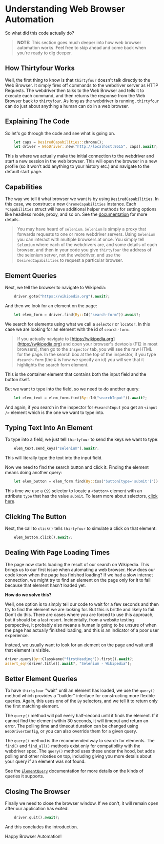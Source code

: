 # Understanding Web Browser Automation

So what did this code actually do?

> **NOTE:** This section goes much deeper into how web browser automation works.
> Feel free to skip ahead and come back when you're ready to dig deeper.

## How Thirtyfour Works

Well, the first thing to know is that `thirtyfour` doesn't talk directly to the Web Browser.
It simply fires off commands to the webdriver server as HTTP Requests. 
The webdriver then talks to the Web Browser and tells it to execute each command, and then 
returns the response from the Web Browser back to `thirtyfour`. As long as the webdriver is
running, `thirtyfour` can do just about anything a human can do in a web browser.

## Explaining The Code 

So let's go through the code and see what is going on.

```rust
    let caps = DesiredCapabilities::chrome();
    let driver = WebDriver::new("http://localhost:9515", caps).await?;
```

This is where we actually make the initial connection to the webdriver and start a new
session in the web browser. This will open the browser in a new profile (so it won't add 
anything to your history etc.) and navigate to the default start page.

## Capabilities

The way we tell it what browser we want is by using `DesiredCapabilities`. In this case, 
we construct a new `ChromeCapabilities` instance. Each `*Capabilities` struct will have
additional helper methods for setting options like headless mode, proxy, and so on.
See the [documentation](https://docs.rs/thirtyfour/latest/thirtyfour/common/capabilities/chrome/struct.ChromeCapabilities.html) for more details.

> You may have heard of `selenium`. `Selenium` is simply a proxy that forwards requests to one or
> more webdriver servers. Using `Selenium` you can interact with multiple browsers at once. You simply
> tell `Selenium` where each of the webdrivers are, and some details of each browser, and then in your
> code you give `thirtyfour` the address of the selenium server, not the webdriver, and use the 
> `DesiredCapabilities` to request a particular browser.

## Element Queries

Next, we tell the browser to navigate to Wikipedia:

```rust
    driver.goto("https://wikipedia.org").await?;
```

And then we look for an element on the page:

```rust
    let elem_form = driver.find(By::Id("search-form")).await?;
```

We search for elements using what we call a `selector` or `locator`. In this case we are looking for
an element with the id of `search-form`.

> If you actually navigate to [https://wikipedia.org](https://wikipedia.org) and open your browser's
> devtools (F12 in most browsers), then go to the `Inspector` tab, you will see the raw HTML for
> the page. In the search box at the top of the inspector, if you type `#search-form` 
> (the # is how we specify an id) you will see that it highlights the search form element.

This is the container element that contains both the input field and the button itself.

But we want to type into the field, so we need to do another query:

```rust
    let elem_text = elem_form.find(By::Id("searchInput")).await?;
```

And again, if you search in the inspector for `#searchInput` you get an `<input />` element
which is the one we want to type into.

## Typing Text Into An Element

To type into a field, we just tell `thirtyfour` to send the keys we want to type:

```rust
    elem_text.send_keys("selenium").await?;
```

This will literally type the text into the input field.

Now we need to find the search button and click it. Finding the element means doing another 
query:

```rust
    let elem_button = elem_form.find(By::Css("button[type='submit']")).await?;
```

This time we use a `CSS` selector to locate a `<button>` element with an attribute `type` that 
has the value `submit`. To learn more about selectors, [click here](https://www.selenium.dev/documentation/webdriver/elements/locators/).

## Clicking The Button

Next, the call to `click()` tells `thirtyfour` to simulate a click on that element:

```rust
    elem_button.click().await?;
```

## Dealing With Page Loading Times

The page now starts loading the result of our search on Wikipedia. This brings us to our first
issue when automating a web browser. How does our code know when the page has finished loading?
If we had a slow internet connection, we might try to find an element on the page only for it
to fail because that element hasn't loaded yet.

**How do we solve this?**

Well, one option is to simply tell our code to wait for a few seconds and then try to find the 
element we are looking for. But this is brittle and likely to fail. Don't do this. There are 
cases where you are forced to use this approach, but it should be a last resort. Incidentally, 
from a website testing perspective, it probably also means a human is going to be unsure of when
the page has actually finished loading, and this is an indicator of a poor user experience.

Instead, we usually want to look for an element on the page and wait until that element is visible.

```rust
driver.query(By::ClassName("firstHeading")).first().await?;
assert_eq!(driver.title().await?, "Selenium - Wikipedia");
```

## Better Element Queries

To have `thirtyfour` "wait" until an element has loaded, we use the `query()` method which provides
a "builder" interface for constructing more flexible queries. Again, this uses one of the `By` 
selectors, and we tell it to return only the first matching element.

The `query()` method will poll every half-second until it finds the element. If it cannot find the 
element within 30 seconds, it will timeout and return an error. The polling time and timeout duration
can be changed using `WebDriverConfig`, or you can also override them for a given query.

The `query()` method is the recommended way to search for elements. The `find()` and `find_all()`
methods exist only for compatibility with the webdriver spec. The `query()` method uses these 
under the hood, but adds polling and other niceties on top, including giving you more details about 
your query if an element was not found.

See the [`ElementQuery`](https://docs.rs/thirtyfour/latest/thirtyfour/extensions/query/struct.ElementQuery.html) 
documentation for more details on the kinds of queries it supports.

## Closing The Browser

Finally we need to close the browser window. If we don't, it will remain open after our application
has exited.

```rust
    driver.quit().await?;
```

And this concludes the introduction.

Happy Browser Automation!